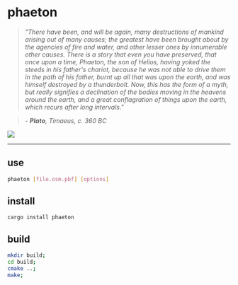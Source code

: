 # phaeton

> _"There have been, and will be again, many destructions of mankind arising out of many causes; the greatest have been brought about by the agencies of fire and water, and other lesser ones by innumerable other causes. There is a story that even you have preserved, that once upon a time, Phaeton, the son of Helios, having yoked the steeds in his father's chariot, because he was not able to drive them in the path of his father, burnt up all that was upon the earth, and was himself destroyed by a thunderbolt. Now, this has the form of a myth, but really signifies a declination of the bodies moving in the heavens around the earth, and a great conflagration of things upon the earth, which recurs after long intervals."_

> _- **Plato**, Timaeus, c. 360 BC_

![](https://i.imgur.com/f3LKXam.png)


---

## use

```sh
phaeton [file.osm.pbf] [options]
```

## install

```
cargo install phaeton
```

## build

```sh
mkdir build;
cd build;
cmake ..;
make;
```
